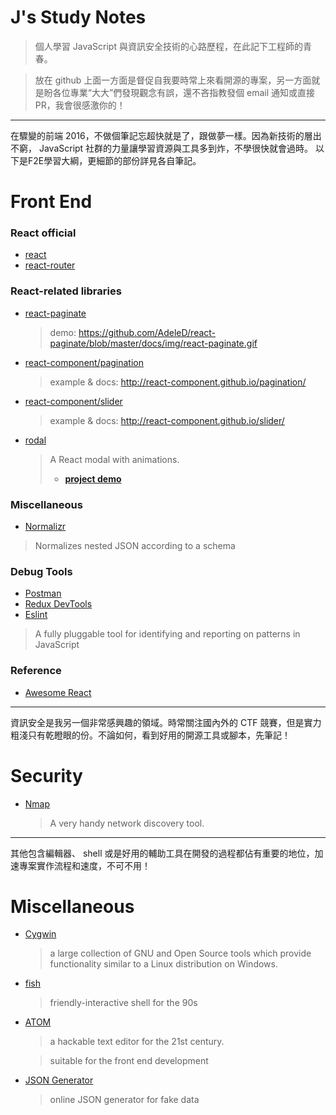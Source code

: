 # J's Study Notes
> 個人學習 JavaScript 與資訊安全技術的心路歷程，在此記下工程師的青春。

> 放在 github 上面一方面是督促自我要時常上來看開源的專案，另一方面就是盼各位專業“大大”們發現觀念有誤，還不吝指教發個 email 通知或直接 PR，我會很感激你的！

---

在驟變的前端 2016，不做個筆記忘超快就是了，跟做夢一樣。因為新技術的層出不窮， JavaScript 社群的力量讓學習資源與工具多到炸，不學很快就會過時。
以下是F2E學習大綱，更細節的部份詳見各自筆記。

# Front End
### React official
* [react](https://github.com/facebook/react)
* [react-router](https://github.com/ReactTraining/react-router)

### React-related libraries
* [react-paginate](https://github.com/AdeleD/react-paginate)

  > demo: https://github.com/AdeleD/react-paginate/blob/master/docs/img/react-paginate.gif

* [react-component/pagination](https://github.com/react-component/pagination)

  > example & docs: http://react-component.github.io/pagination/

* [react-component/slider](https://github.com/react-component/slider)

  > example & docs: http://react-component.github.io/slider/

* [rodal](https://github.com/chenjiahan/rodal)

  > A React modal with animations.
  > * __[project demo](https://github.com/xJkit/react-modal-example)__


### Miscellaneous
*  [Normalizr](https://github.com/paularmstrong/normalizr)

  > Normalizes nested JSON according to a schema

### Debug Tools
*  [Postman](https://chrome.google.com/webstore/detail/postman/fhbjgbiflinjbdggehcddcbncdddomop?hl=en)
*  [Redux DevTools](https://chrome.google.com/webstore/detail/redux-devtools/lmhkpmbekcpmknklioeibfkpmmfibljd?hl=en)
*  [Eslint](https://github.com/eslint/eslint)

  > A fully pluggable tool for identifying and reporting on patterns in JavaScript

### Reference
* [Awesome React](https://github.com/enaqx/awesome-react)

---

資訊安全是我另一個非常感興趣的領域。時常關注國內外的 CTF 競賽，但是實力粗淺只有乾瞪眼的份。不論如何，看到好用的開源工具或腳本，先筆記！

# Security
* [Nmap](https://nmap.org/)

  > A very handy network discovery tool.

---

其他包含編輯器、 shell 或是好用的輔助工具在開發的過程都佔有重要的地位，加速專案實作流程和速度，不可不用！

# Miscellaneous
* [Cygwin](https://www.cygwin.com/)

  > a large collection of GNU and Open Source tools which provide functionality similar to a Linux distribution on Windows.

* [fish](https://fishshell.com/)

  > friendly-interactive shell for the 90s

* [ATOM](https://atom.io/)

  > a hackable text editor for the 21st century.

  > suitable for the front end development

* [JSON Generator](http://www.json-generator.com/)

  > online JSON generator for fake data

